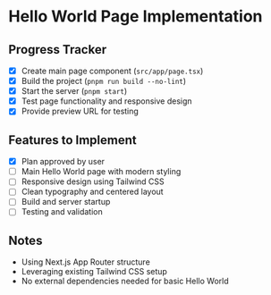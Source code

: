 # Hello World Page Implementation

## Progress Tracker

- [x] Create main page component (`src/app/page.tsx`)
- [x] Build the project (`pnpm run build --no-lint`)
- [x] Start the server (`pnpm start`)
- [x] Test page functionality and responsive design
- [x] Provide preview URL for testing

## Features to Implement
- [x] Plan approved by user
- [ ] Main Hello World page with modern styling
- [ ] Responsive design using Tailwind CSS
- [ ] Clean typography and centered layout
- [ ] Build and server startup
- [ ] Testing and validation

## Notes
- Using Next.js App Router structure
- Leveraging existing Tailwind CSS setup
- No external dependencies needed for basic Hello World